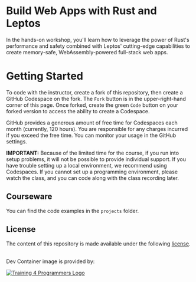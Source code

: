 # Build Web Apps with Rust and Leptos

In the hands-on workshop, you'll learn how to leverage the power of Rust's performance and safety combined with Leptos' cutting-edge capabilities to create memory-safe, WebAssembly-powered full-stack web apps.

# Getting Started

To code with the instructor, create a fork of this repository, then create a GitHub Codespace on the fork. The `Fork` button is in the upper-right-hand corner of this page. Once forked, create the green `Code` button on your forked version to access the ability to create a Codespace.

GitHub provides a generous amount of free time for Codespaces each month (currently, 120 hours). You are responsible for any charges incurred if you exceed the free time. You can monitor your usage in the GitHub settings.

**IMPORTANT:** Because of the limited time for the course, if you run into setup problems, it will not be possible to provide individual support. If you have trouble setting up a local environment, we recommend using Codespaces. If you cannot set up a programming environment, please watch the class, and you can code along with the class recording later.

## Courseware

You can find the code examples in the `projects` folder.

## License

The content of this repository is made available under the following [license](LICENSE).

<br>
Dev Container image is provided by:<br>

[![Training 4 Programmers Logo](https://imagedelivery.net/VKawrzTPdVOU6XYN26Rvmg/1d56b364-4858-4cc6-84d5-89e14ce8e100/h=40,sharpen=1 "Training 4 Programmers Logo")](https://www.training4programmers.com)
